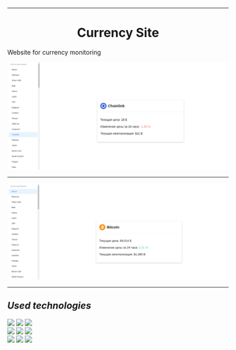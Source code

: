 ______________________________
<h1 align="center">Currency Site</h1>

Website for currency monitoring


![](https://github.com/spacewalrus73/currencies_site/blob/main/docs/1.png)  
__________________________________
![](https://github.com/spacewalrus73/currencies_site/blob/main/docs/2.png)
__________________________________
## *Used technologies*
![](https://img.shields.io/badge/Python-v3.10.6-yellow?style=plastic&logo=python)  ![](https://img.shields.io/badge/FastAPI-v0.111.0-green?style=plastic&logo=fastapi)  ![](https://img.shields.io/badge/Pydantic-v2.7.2-red?style=plastic&logo=pydantic)  
![](https://img.shields.io/badge/React-v18.2.0-blue?style=plastic&logo=react)  ![](https://img.shields.io/badge/Vite-v5.2.0-white?style=plastic&logo=vite)  ![](https://img.shields.io/badge/TailwindCSS-v3.4.3-white?style=plastic&logo=tailwindcss)  
![](https://img.shields.io/badge/Axios-v1.7.2-purple?style=plastic&logo=axios)  ![](https://img.shields.io/badge/Antd-v5.17.4-blue?style=plastic&logo=antdesign)  ![](https://img.shields.io/badge/Node.js-v18.20.3-green?style=plastic&logo=node.js)  

